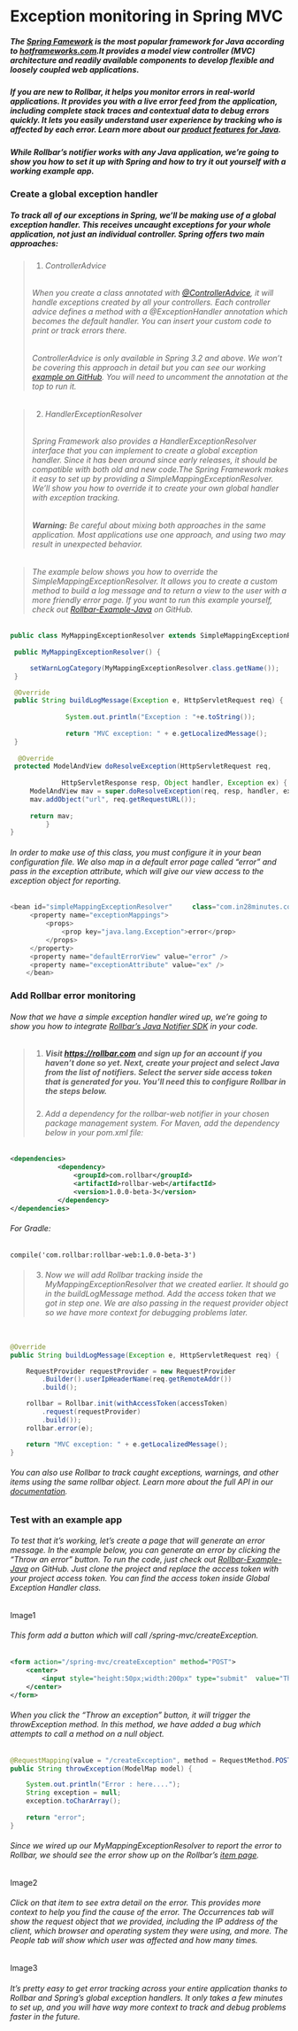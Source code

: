 # Exception monitoring in Spring MVC
##### The <a href="https://spring.io/">Spring Famework</a> is the most popular framework for Java according to <a href="http://hotframeworks.com/languages/java">hotframeworks.com</a>.It provides a model view controller (MVC) architecture and readily available components to develop flexible and loosely coupled web applications. 

##### If you are new to Rollbar, it helps you monitor errors in real-world applications. It provides you with a live error feed from the application, including complete stack traces and contextual data to debug errors quickly. It lets you easily understand user experience by tracking who is affected by each error. Learn more about our <a href="https://rollbar.com/error-tracking/java/">product features for Java</a>.

##### While Rollbar’s notifier works with any Java application, we’re going to show you how to set it up with Spring and how to try it out yourself with a working example app.

### Create a global exception handler
##### To track all of our exceptions in Spring, we’ll be making use of a global exception handler. This receives uncaught exceptions for your whole application, not just an individual controller. Spring offers two main approaches:
>1. ###### ControllerAdvice
   >###### When you create a class annotated with <a href="https://spring.io/blog/2013/11/01/exception-handling-in-spring-mvc">@ControllerAdvice</a>, it will handle exceptions created by all your controllers. Each controller advice defines a method with a @ExceptionHandler annotation which becomes the default handler. You can insert your custom code to print or track errors there.
   >###### ControllerAdvice is only available in Spring 3.2 and above. We won’t be covering this approach in detail but you can see our working <a href="https://github.com/RollbarExample/Rollbar-Java-Example/blob/master/src/main/java/com/in28minutes/controller/GlobalExceptionHandlerController.java">example on GitHub</a>. You will need to uncomment the annotation at the top to run it.
   
>2. ###### HandlerExceptionResolver
   >###### Spring Framework also provides a HandlerExceptionResolver interface that you can implement to create a global exception handler. Since it has been around since early releases, it should be compatible with both old and new code.The Spring Framework makes it easy to set up by providing a SimpleMappingExceptionResolver. We’ll show you how to override it to create your own global handler with exception tracking.
   >###### **Warning:** Be careful about mixing both approaches in the same application. Most applications use one approach, and using two may result in unexpected behavior.

   >###### The example below shows you how to override the SimpleMappingExceptionResolver. It allows you to create a custom method to build a log message and to return a view to the user with a more friendly error page. If you want to run this example yourself, check out <a href="https://github.com/RollbarExample/Rollbar-Java-Example">Rollbar-Example-Java</a> on GitHub.
   ```java
   public class MyMappingExceptionResolver extends SimpleMappingExceptionResolver {
	
	public MyMappingExceptionResolver() {

	    setWarnLogCategory(MyMappingExceptionResolver.class.getName());
	}

	@Override
	public String buildLogMessage(Exception e, HttpServletRequest req) {
                 
                 System.out.println("Exception : "+e.toString());
	     
                 return "MVC exception: " + e.getLocalizedMessage();
	}
	    
	 @Override
	protected ModelAndView doResolveException(HttpServletRequest req,
	    
                HttpServletResponse resp, Object handler, Exception ex) {
	    ModelAndView mav = super.doResolveException(req, resp, handler, ex);     
	    mav.addObject("url", req.getRequestURL());
    
	    return mav;
            }
}
```
###### In order to make use of this class, you must configure it in your bean configuration file. We also map in a default error page called “error” and pass in the exception attribute, which will give our view access to the exception object for reporting.
```java
<bean id="simpleMappingExceptionResolver"     class="com.in28minutes.controller.MyMappingExceptionResolver">
   	 <property name="exceptionMappings">
   		 <props>
   			 <prop key="java.lang.Exception">error</prop>
   		 </props>
   	 </property>
   	 <property name="defaultErrorView" value="error" />
   	 <property name="exceptionAttribute" value="ex" />
    </bean>
```
### Add Rollbar error monitoring
###### Now that we have a simple exception handler wired up, we’re going to show you how to integrate <a href="https://rollbar.com/docs/notifier/rollbar-java/">Rollbar’s Java Notifier SDK</a> in your code. 
>1. ##### Visit <a href="https://rollbar.com">https://rollbar.com</a> and sign up for an account if you haven’t done so yet. Next, create your project and select Java  from the list of notifiers. Select the server side access token that is generated for you. You’ll need this to configure Rollbar in the steps below.
>2. ###### Add a dependency for the rollbar-web notifier in your chosen package management system. For Maven, add the dependency below in your pom.xml file:
```xml
<dependencies>
            <dependency>
                <groupId>com.rollbar</groupId>
                <artifactId>rollbar-web</artifactId>
                <version>1.0.0-beta-3</version>
            </dependency>
</dependencies>
```
###### For Gradle:
```xml
compile('com.rollbar:rollbar-web:1.0.0-beta-3')
```
>3. ###### Now we will add Rollbar tracking inside the MyMappingExceptionResolver that we created earlier. It should go in the buildLogMessage method. Add the access token that we got in step one. We are also passing in the request provider object so we have more context for debugging problems later.
```java

@Override
public String buildLogMessage(Exception e, HttpServletRequest req) {

    RequestProvider requestProvider = new RequestProvider
        .Builder().userIpHeaderName(req.getRemoteAddr())
        .build();

    rollbar = Rollbar.init(withAccessToken(accessToken)
        .request(requestProvider)
	    .build());
    rollbar.error(e);

    return "MVC exception: " + e.getLocalizedMessage();
}
```
###### You can also use Rollbar to track caught exceptions, warnings, and other items using the same rollbar object. Learn more about the full API in our <a href="https://rollbar.com/docs/notifier/rollbar-java/">documentation</a>. 
### Test with an example app
###### To test that it’s working, let’s create a page that will generate an error message. In the example below, you can generate an error by clicking the “Throw an error” button. To run the code, just check out <a href="https://github.com/RollbarExample/Rollbar-Java-Example">Rollbar-Example-Java</a> on GitHub. Just clone the project and replace the access token with your project access token. You can find the access token inside Global Exception Handler class.
Image1
###### This form add a button which will call /spring-mvc/createException.
```xml
<form action="/spring-mvc/createException" method="POST">
    <center>
        <input style="height:50px;width:200px" type="submit"  value="Throw an error" />
    </center>
</form>    
```
###### When you click the “Throw an exception” button, it will trigger the throwException method. In this method, we have added a bug which attempts to call a method on a null object.
```java
@RequestMapping(value = "/createException", method = RequestMethod.POST)
public String throwException(ModelMap model) {

    System.out.println("Error : here....");
    String exception = null;
    exception.toCharArray();
   	 
    return "error";
}
```
###### Since we wired up our MyMappingExceptionResolver to report the error to Rollbar, we should see the error show up on the Rollbar’s <a href="https://rollbar.com/demo/demo/items/">item page</a>.
Image2
###### Click on that item to see extra detail on the error. This provides more context to help you find the cause of the error. The Occurrences tab will show the request object that we provided, including the IP address of the client, which browser and operating system they were using, and more. The People tab will show which user was affected and how many times.
Image3
###### It’s pretty easy to get error tracking across your entire application thanks to Rollbar and Spring’s global exception handlers. It only takes a few minutes to set up, and you will have way more context to track and debug problems faster in the future.

